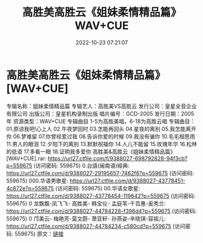 ﻿---
title: 高胜美高胜云《姐妹柔情精品篇》WAV+CUE
date: 2022-10-23 07:21:07
categories: WAV车载音乐、镜像
tags: 华语中文
---
# 高胜美高胜云《姐妹柔情精品篇》[WAV+CUE]

专辑名称：姐妹柔情精品篇
专辑艺人：高胜美VS高胜云
发行公司：皇星全音企业有限公司
出版公司：皇星机构录制出版
唱片编号：GCD-2005
发行日期：2005年
资源类型：WAV+CUE
专辑曲目
1-5为高胜美唱，6-18为高胜云唱
专辑曲目：
01.原谅我吧!心上人
02.午夜梦回时
03.怎能再回头
04.星夜的离别
05.我怎能离开你
06.梦难留
07.你曾经爱过我
08.告诉你爱的时候
09.我没有骗你
10.毛毛相思雨
11.男人的眼泪
12.夕阳下的离别
13.默默祝福你
14.人儿不能留
15.玫瑰年华
16.松林的低语
17.多看一眼
18.证明我多爱你
高胜美&高胜云《姐妹柔情精品篇》[WAV+CUE].rar: https://url27.ctfile.com/f/9388027-698792828-94f3cb?p=559675
(访问密码: 559675)
0.台語(闽南语)經典: https://url27.ctfile.com/d/9388027-29195657-7462f6?p=559675
(访问密码: 559675)
000.华语男歌星: https://url27.ctfile.com/d/9388027-43778451-4c872e?p=559675
(访问密码: 559675)
00.华语女歌星: https://url27.ctfile.com/d/9388027-43778454-119642?p=559675
(访问密码: 559675)
0 龙飘飘-凤飞飞- 高胜美- 韩宝仪- 孟庭苇-千百惠-奚秀兰: https://url27.ctfile.com/d/9388027-44784228-f396d4?p=559675
(访问密码: 559675)
0 邝美云- 梅艳芳-莫文蔚- 萧亚轩- 孙燕姿-辛晓琪-容祖儿: https://url27.ctfile.com/d/9388027-44784234-c580cd?p=559675
(访问密码: 559675)
原文：[链接](https://blog.sina.com.cn/s/blog_1647c7e7601030zze.html)